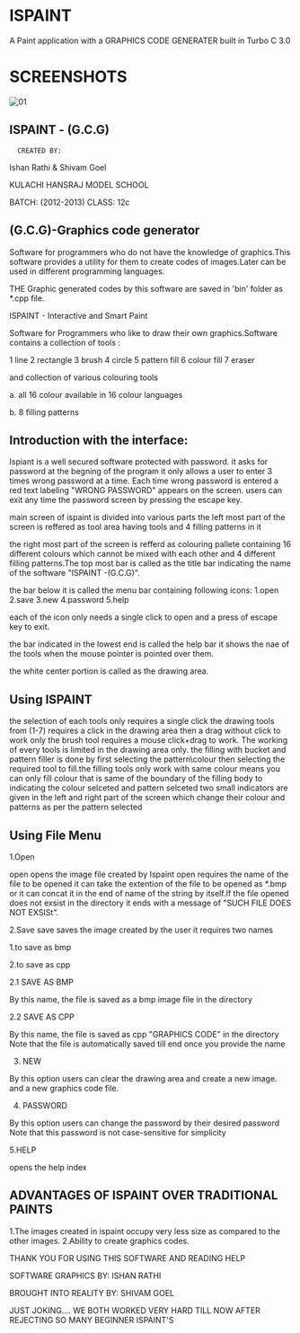 # ISPAINT
A Paint application with a GRAPHICS CODE GENERATER built in Turbo C 3.0

# SCREENSHOTS

![01](/relative/path/to/01.png?raw=true "01")

   ISPAINT - (G.C.G)
------------------------
      CREATED BY: 
Ishan Rathi & Shivam Goel

KULACHI HANSRAJ MODEL SCHOOL

BATCH: (2012-2013) CLASS: 12c


(G.C.G)-Graphics code generator
-------------------------------

Software for programmers who do not have
the knowledge of graphics.This software 
provides a utility for them to create codes 
of images.Later can be used in different 
programming languages.

THE Graphic generated codes by this software
are saved in 'bin' folder as *.cpp file.



ISPAINT - Interactive and Smart Paint

Software for Programmers who like to draw
their own graphics.Software
contains a collection of tools :

1 line
2 rectangle
3 brush
4 circle
5 pattern fill
6 colour fill
7 eraser

and collection of various colouring tools

a. all 16 colour available in
16 colour languages

b. 8 filling patterns


Introduction with the interface:
--------------------------------

Ispiant is a well secured software
protected with password. it asks for
password at the begning of the program
it only allows a user to enter 3 times
wrong password at a time.
Each time wrong password
is entered a red text labeling
"WRONG PASSWORD"
appears on the screen.
users can exit any time
the password screen
by pressing the escape key.


main screen of ispaint is
divided into various parts
the left most part
of the screen is reffered as
tool area having tools and
4 filling patterns in it



the right most part of the
screen is refferd as
colouring pallete containing
16 different colours which
cannot be mixed with each
other and 4 different filling
patterns.The top most bar is
called as the title bar indicating
the name of the software
"ISPAINT -(G.C.G)".

the bar below it is called
the menu bar containing following
icons:
1.open
2.save
3.new
4.password
5.help


each of the icon only
needs a single click to open
and a press of escape key to exit.

the bar indicated in the
lowest end is called the
help bar
it shows the nae of the
tools when the mouse pointer
is pointed over them.

the white center portion is
called as the drawing area.


Using ISPAINT
-------------
the selection of each
tools only requires a single click
the drawing tools from (1-7)
requires a click in the drawing area
then a drag without click to work
only the brush tool requires a mouse
click+drag to work.
The working of every tools is limited
in the drawing area only.
the filling with bucket and pattern
filler is done by
first selecting the pattern\colour
then selecting the required tool
to fill.the filling tools only work
with same colour means
you can only fill colour that is same
of the boundary of the filling body
to indicating the colour selceted and
 pattern selceted two small
indicators are given in the left and
right part of the screen which
change their colour and patterns as
per the pattern selected


Using File Menu
---------------

1.Open

open opens the image file
created by Ispaint
open requires the name of
the file to be opened
it can take the extention
of the file to be opened
as *.bmp or it can concat
it in the end of name of the string
by itself.If the file opened
does not exsist in the directory it
ends with a message of
"SUCH FILE DOES NOT EXSISt".


2.Save
save saves the image
created by the user it requires two names

1.to save as bmp

2.to save as cpp

2.1 SAVE AS BMP

By this name, the file 
is saved as a bmp image file in the directory

2.2 SAVE AS CPP

By this name, the file
is saved as cpp "GRAPHICS CODE" in the directory
Note that the file  is automatically saved
till end once you provide the name


3. NEW

By this option users can clear
the drawing area and create a new image.
and a new graphics code file.


4. PASSWORD

By this option users can change
the password by their desired password
Note that this password is not case-sensitive
for simplicity

5.HELP

opens the help index

ADVANTAGES OF ISPAINT OVER TRADITIONAL PAINTS
---------------------------------------------

1.The images created in ispaint
 occupy very less size
as compared to the other images.
2.Ability to create graphics codes.



THANK YOU FOR USING
THIS SOFTWARE AND READING HELP

SOFTWARE GRAPHICS BY: 
ISHAN RATHI

BROUGHT INTO REALITY BY:
SHIVAM GOEL

JUST JOKING....
WE BOTH WORKED VERY HARD TILL NOW
  AFTER REJECTING SO MANY BEGINNER ISPAINT'S
